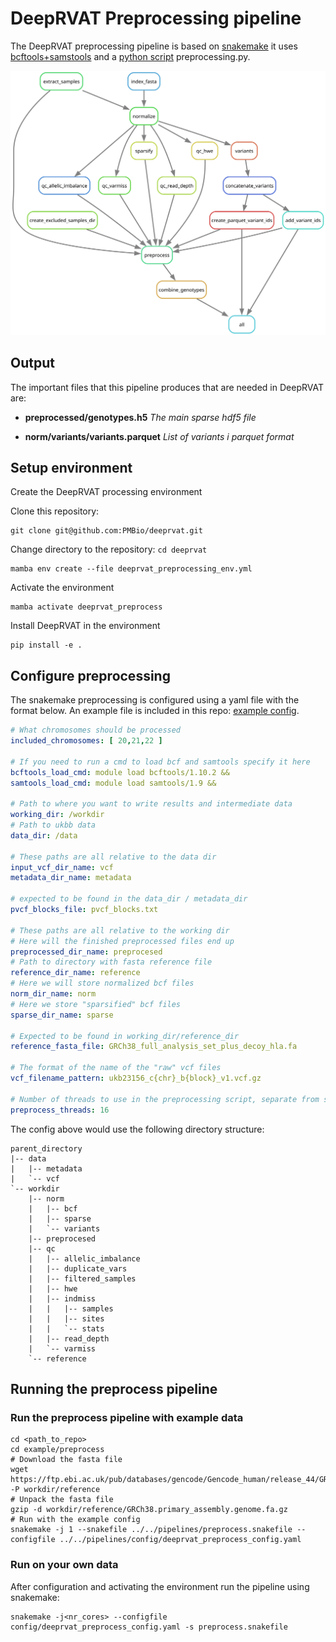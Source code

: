 # DeepRVAT Preprocessing pipeline

The DeepRVAT preprocessing pipeline is based on [snakemake](https://snakemake.readthedocs.io/en/stable/) it uses
[bcftools+samstools](https://www.htslib.org/) and a [python script](preprocess.py) preprocessing.py.

![DeepRVAT preprocessing pipeline](./preprocess_rulegraph.svg)

## Output

The important files that this pipeline produces that are needed in DeepRVAT are:

- **preprocessed/genotypes.h5** *The main sparse hdf5 file*

- **norm/variants/variants.parquet** *List of variants i parquet format*

## Setup environment

Create the DeepRVAT processing environment

Clone this repository:
```shell
git clone git@github.com:PMBio/deeprvat.git
```
Change directory to the repository: `cd deeprvat`

```shell
mamba env create --file deeprvat_preprocessing_env.yml
```

Activate the environment

```shell
mamba activate deeprvat_preprocess
```

Install DeepRVAT in the environment

```shell
pip install -e .
```

## Configure preprocessing

The snakemake preprocessing is configured using a yaml file with the format below.
An example file is included in this repo: [example config](config/deeprvat_preprocess_config.yaml).

```yaml
# What chromosomes should be processed
included_chromosomes: [ 20,21,22 ]

# If you need to run a cmd to load bcf and samtools specify it here
bcftools_load_cmd: module load bcftools/1.10.2 &&
samtools_load_cmd: module load samtools/1.9 &&

# Path to where you want to write results and intermediate data
working_dir: /workdir
# Path to ukbb data
data_dir: /data

# These paths are all relative to the data dir
input_vcf_dir_name: vcf
metadata_dir_name: metadata

# expected to be found in the data_dir / metadata_dir
pvcf_blocks_file: pvcf_blocks.txt

# These paths are all relative to the working dir
# Here will the finished preprocessed files end up
preprocessed_dir_name: preprocesed
# Path to directory with fasta reference file
reference_dir_name: reference
# Here we will store normalized bcf files
norm_dir_name: norm
# Here we store "sparsified" bcf files
sparse_dir_name: sparse

# Expected to be found in working_dir/reference_dir
reference_fasta_file: GRCh38_full_analysis_set_plus_decoy_hla.fa

# The format of the name of the "raw" vcf files
vcf_filename_pattern: ukb23156_c{chr}_b{block}_v1.vcf.gz

# Number of threads to use in the preprocessing script, separate from snakemake threads
preprocess_threads: 16
   ```

The config above would use the following directory structure:

```shell
parent_directory
|-- data
|   |-- metadata
|   `-- vcf
`-- workdir
    |-- norm
    |   |-- bcf
    |   |-- sparse
    |   `-- variants
    |-- preprocesed
    |-- qc
    |   |-- allelic_imbalance
    |   |-- duplicate_vars
    |   |-- filtered_samples
    |   |-- hwe
    |   |-- indmiss
    |   |   |-- samples
    |   |   |-- sites
    |   |   `-- stats
    |   |-- read_depth
    |   `-- varmiss
    `-- reference

```

## Running the preprocess pipeline

### Run the preprocess pipeline with example data

```shell
cd <path_to_repo>
cd example/preprocess
# Download the fasta file
wget https://ftp.ebi.ac.uk/pub/databases/gencode/Gencode_human/release_44/GRCh38.primary_assembly.genome.fa.gz -P workdir/reference
# Unpack the fasta file
gzip -d workdir/reference/GRCh38.primary_assembly.genome.fa.gz
# Run with the example config
snakemake -j 1 --snakefile ../../pipelines/preprocess.snakefile --configfile ../../pipelines/config/deeprvat_preprocess_config.yaml
```

### Run on your own data
After configuration and activating the environment run the pipeline using snakemake:

```shell
snakemake -j<nr_cores> --configfile config/deeprvat_preprocess_config.yaml -s preprocess.snakefile  
```
